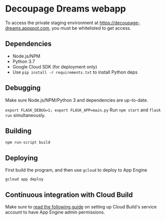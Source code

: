 # Decoupage Dreams webapp
To access the private staging environment at https://decoupage-dreams.appspot.com, 
you must be whitelisted to get access.

## Dependencies
* Node.js/NPM
* Python 3.7
* Google Cloud SDK (for deployment only)
* Use `pip install -r requirements.txt` to install Python deps

## Debugging
Make sure Node.js/NPM/Python 3 and dependencies are up-to-date. 

`export FLASK_DEBUG=1; export FLASK_APP=main.py`
Run `npm start` and `flask run` simultaneously. 

## Building

`npm run-script build`

## Deploying
First build the program, and then use `gcloud` to deploy to App Engine

`gcloud app deploy`

## Continuous integration with Cloud Build
Make sure to [read the following guide](https://cloud.google.com/source-repositories/docs/quickstart-triggering-builds-with-source-repositories) on setting up Cloud Build's service account to have App Engine admin permissions.
